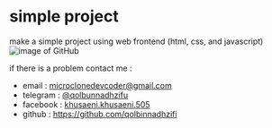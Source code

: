 # simple project
make a simple project using web frontend (html, css, and javascript)
![image of GitHub](https://octodex.github.com/images/original.png)

if there is a problem contact me :
- email : microclonedevcoder@gmail.com
- telegram : [@qolbunnadhzifu](https://t.me/qolbunnadhzifu)
- facebook : [khusaeni.khusaeni.505](https://m.facebook.com/khusaeni.khusaeni.505)
- github : https://github.com/qolbinnadhzifi
